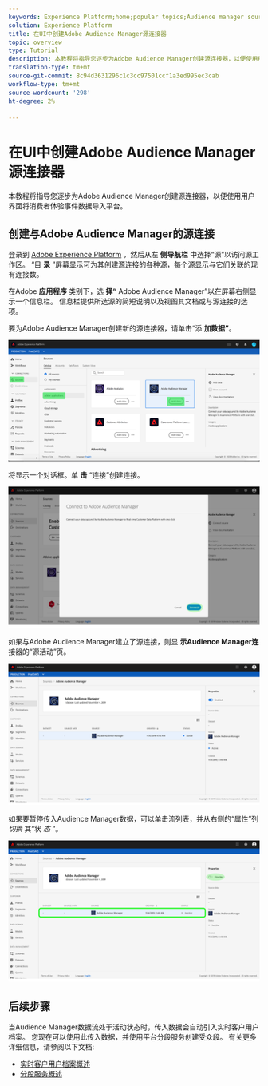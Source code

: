 ```yaml
---
keywords: Experience Platform;home;popular topics;Audience manager source connector;Audience Manager;audience manager connector
solution: Experience Platform
title: 在UI中创建Adobe Audience Manager源连接器
topic: overview
type: Tutorial
description: 本教程将指导您逐步为Adobe Audience Manager创建源连接器，以便使用用户界面将消费者体验事件数据导入平台。
translation-type: tm+mt
source-git-commit: 8c94d3631296c1c3cc97501ccf1a3ed995ec3cab
workflow-type: tm+mt
source-wordcount: '298'
ht-degree: 2%

---
```



# 在UI中创建Adobe Audience Manager源连接器

本教程将指导您逐步为Adobe Audience Manager创建源连接器，以便使用用户界面将消费者体验事件数据导入平台。

## 创建与Adobe Audience Manager的源连接

登录到 [Adobe Experience Platform](https://platform.adobe.com) ，然后从左 **侧导航栏** 中选择“源”以访问源工作区。 “目 **录** ”屏幕显示可为其创建源连接的各种源，每个源显示与它们关联的现有连接数。

在Adobe **应用程序** 类别下，选 **择“** Adobe Audience Manager”以在屏幕右侧显示一个信息栏。 信息栏提供所选源的简短说明以及视图其文档或与源连接的选项。

要为Adobe Audience Manager创建新的源连接器，请单击“添 **加数据”**。

![](../../../../images/tutorials/create/aam/catalog.png)

将显示一个对话框。单 **击** “连接”创建连接。

![](../../../../images/tutorials/create/aam/connect_full.png)

如果与Adobe Audience Manager建立了源连接，则显 **示Audience Manager连** 接器的“源活动”页。

![](../../../../images/tutorials/create/aam/flow.png)

如果要暂停传入Audience Manager数据，可以单击流列表，并从右侧的“属性”列 *切换* 其“状 *态* ”。

![](../../../../images/tutorials/create/aam/flow_disable.png)

## 后续步骤

当Audience Manager数据流处于活动状态时，传入数据会自动引入实时客户用户档案。 您现在可以使用此传入数据，并使用平台分段服务创建受众段。 有关更多详细信息，请参阅以下文档:

- [实时客户用户档案概述](../../../../../profile/home.md)
- [分段服务概述](../../../../../segmentation/home.md)